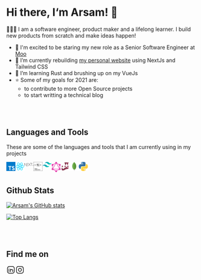 # Hi there, I&lsquo;m Arsam! 👋

🧑🏻‍💻 I am a software engineer, product maker and a lifelong learner. I build new products from scratch and make ideas happen!

- 💼 I'm excited to be staring my new role as a Senior Software Engineer at [Moo][moo]
- 🚧 I’m currently rebuilding [my personal website][arsam] using NextJs and Tailwind CSS
- 🌱 I’m learning Rust and brushing up on my VueJs
- ⭐️ Some of my goals for 2021 are:
  - to contribute to more Open Source projects
  - to start writting a technical blog

<br />
<br />

## Languages and Tools

These are some of the languages and tools that I am currently using in my projects

<img src="./assets/icons/typescript.svg" width="24px" alt="typescript" align="left" />
<img src="./assets/icons/react.svg" width="24px" alt="react" align="left" />
<img src="./assets/icons/next-js.svg" width="24px" alt="next-js" align="left" />
<img src="./assets/icons/styledcomponents.svg" width="24px" alt="styledcomponents" align="left" />
<img src="./assets/icons/tailwind.svg" width="24px" alt="tailwindcss" align="left" />
<img src="./assets/icons/graphql.svg" width="24px" alt="graphql" align="left" />
<img src="./assets/icons/jest.svg" width="24px" alt="jest" align="left" />
<img src="./assets/icons/mongodb.svg" width="24px" alt="mongodb" align="left" />
<img src="./assets/icons/python.svg" width="24px" alt="python" align="left" />


<br />
<br />

## Github Stats

[![Arsam's GitHub stats](https://github-readme-stats.vercel.app/api?username=arsamsarabi&count_private=true&show_icons=true&theme=dracula)](https://github.com/anuraghazra/github-readme-stats)

[![Top Langs](https://github-readme-stats.vercel.app/api/top-langs/?username=arsamsarabi&layout=compact&theme=dracula)](https://github.com/anuraghazra/github-readme-stats)



<br />
<br />

## Find me on 

[<img src="./assets/icons/linkedin.svg" width="24px" alt="linkedin" align="left" />][linkedin]

[<img src="./assets/icons/instagram.svg" width="24px" alt="instagram" align="left" />][instagram]


<!-- Definitions -->
[arsam]: https://arsam.dev
[linkedin]: https://linkedin.com/in/arsam
[instagram]: https://instagram.com/arsamsarabi
[moo]: https://moo.com/uk

<!-- Icon Definitions -->
